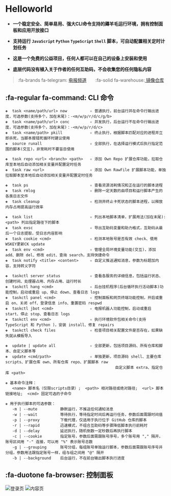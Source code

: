 # Helloworld

- **一个稳定安全、简单易用、强大CLI命令支持的薅羊毛运行环境，拥有控制面板和应用开放接口** <!-- {docsify-ignore} -->

- **支持运行 `JavaScript` `Python` `TypeScript` `Shell` 脚本，可自动配置相关定时计划任务** <!-- {docsify-ignore} -->

- **这是一个免费的公益项目，任何人都可以在自己的设备上安装和使用** <!-- {docsify-ignore} -->

- **底层代码没有植入关于作者的任何互助码，不会收集您的任何隐私内容** <!-- {docsify-ignore} -->

> :fa-brands fa-telegram: [电报频道](https://t.me/jdhelloworld)&emsp;&emsp;:fa-solid fa-warehouse:[ 镜像仓库](https://hub.docker.com/r/supermanito/helloworld)

## :fa-regular fa-command: CLI 命令 <!-- {docsify-ignore} -->

```
❖  task <name/path/url> now          ✧ 普通执行，前台运行并在命令行输出进度，可选参数(支持多个，加在末尾)：-<m/w/p/r/d/c/g/b>
❖  task <name/path/url> conc         ✧ 并发执行，后台运行不在命令行输出进度，可选参数(支持多个，加在末尾)：-<m/w/p/r/d/c>
❖  task <name/path> pkill            ✧ 终止执行，根据脚本匹配对应的进程并立即杀死，当脚本报错死循环时建议使用
❖  source runall                     ✧ 全部执行，在选择运行模式后执行指定范围的脚本(交互)，非常耗时不要盲目使用

❖  task repo <url> <branch> <path>   ✧ 添加 Own Repo 扩展仓库功能，拉取仓库至本地后自动添加相关变量并配置定时任务
❖  task raw <url>                    ✧ 添加 Own RawFile 扩展脚本功能，单独拉取脚本至本地后自动添加相关变量并配置定时任务

❖  task ps                           ✧ 查看资源消耗情况和正在运行的脚本进程
❖  task rmlog                        ✧ 删除一定天数的由项目和运行脚本产生的各类日志文件
❖  task cleanup                      ✧ 检测并终止卡死状态的脚本进程，以释放内存占用提高运行效率

❖  task list                         ✧ 列出本地脚本清单，扩展用法(加在末尾): <path> 列出指定路径下的脚本
❖  task exsc                         ✧ 导出互助码变量和助力格式，互助码从最后一个日志提取，受日志内容影响
❖  task cookie <cmd>                 ✧ 检测本地账号是否有效 check、使用WSKEY更新CK update
❖  task env <cmd>                    ✧ 管理全局环境变量功能(交互)，添加 add、删除 del、修改 edit、查询 search，支持快捷命令
❖  task notify <title> <content>     ✧ 自定义推送通知消息，参数为标题加内容，支持转义字符

❖  taskctl server status             ✧ 查看各服务的详细信息，包括运行状态、创建时间、处理器占用、内存占用、运行时长
❖  taskctl hang <cmd>                ✧ 后台挂机程序(后台循环执行活动脚本)功能控制，启动或重启 up、停止 down、查看日志 logs
❖  taskctl panel <cmd>               ✧ 控制面板和网页终端功能控制，开启或重启 on、关闭 off、登录信息 info、重置密码 respwd
❖  taskctl jbot <cmd>                ✧ 电报机器人功能控制，启动或重启 start、停止 stop、查看日志 logs
❖  taskctl env <cmd>                 ✧ 执行环境软件包相关命令(支持 TypeScript 和 Python )，安装 install、修复 repairs
❖  taskctl check files               ✧ 检查项目相关配置文件是否存在，如果缺失就从模板导入

❖  update | update all               ✧ 全部更新，包括项目源码、所有仓库和脚本、自定义脚本等
❖  update <cmd/path>                 ✧ 单独更新，项目源码 shell、主要仓库 scripts、扩展仓库 own、所有仓库 repo、扩展脚本 raw
                                                自定义脚本 extra、指定仓库 <path>

❋ 基本命令注释：
   <name> 脚本名（仅限scripts目录）;  <path> 相对路径或绝对路径;  <url> 脚本链接地址;  <cmd> 固定可选的子命令

❋ 用于执行脚本的可选参数： 
   -m | --mute          静默运行，不推送任何通知消息
   -w | --wait          等待执行，等待指定时间后再运行任务，参数后面需跟时间值
   -p | --proxy         下载代理，仅适用于执行位于 GitHub 仓库的脚本
   -r | --rapid         迅速模式，不组合互助码等步骤降低脚本执行前耗时
   -d | --delay         延迟执行，随机倒数一定秒数后再执行脚本
   -c | --cookie        指定账号，参数后面需跟账号序号，多个账号用 "," 隔开，账号区间用 "-" 连接，可以用 "%" 表示账号总数
   -g | --grouping      账号分组，每组账号单独运行脚本，参数后面需跟账号序号并分组，参数用法跟指定账号一样，组与组之间用 "@" 隔开
   -b | --background    后台运行，不在前台输出脚本执行进度
```

## :fa-duotone fa-browser: 控制面板 <!-- {docsify-ignore} -->

![登录页](./img/panel/1.png ':size=950x450')
![内容页](./img/panel/2.png ':size=950x450')
